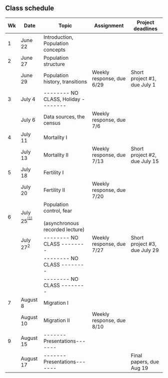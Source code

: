 ## Class schedule

| **Wk** | **Date** | **Topic** | **Assignment** | **Project deadlines** |
| --- | --- | --- | --- | --- |
| 1   | June 22 | Introduction,  <br>Population concepts |     |     |
| 2   | June 27 | Population structure |     |     |
|     | June 29 | Population history, transitions | Weekly response, due 6/29 | Short project #1, due July 1 |
| 3   | July 4 | \-------- NO CLASS, Holiday -------- |     |     |
|     | July 6 | Data sources, the census | Weekly response, due 7/6 |     |
| 4   | July 11 | Mortality I |     |     |
|     | July 13 | Mortality II | Weekly response, due 7/13 | Short project #2, due July 15 |
| 5   | July 18 | Fertility I |     |     |
|     | July 20 | Fertility II | Weekly response, due 7/20 |     |
| 6   | July 25<sup><sup>[\[1\]](#footnote-1)</sup></sup> | Population control, fear<br><br>(asynchronous recorded lecture) |     |     |
|     | July 27<sup>2</sup> | \-------- NO CLASS -------- | Weekly response, due 7/27 | Short project #3, due July 29 |
|     |     | \-------- NO CLASS -------- |     |     |
|     |     | \-------- NO CLASS -------- |     |     |
| 7   | August 8 | Migration I |     |     |
|     | August 10 | Migration II | Weekly response, due 8/10 |     |
| 9   | August 15 | \-------Presentations------- |     |     |
|     | August 17 | \-------Presentations------- |     | Final papers, due Aug 19 |
